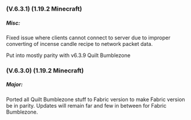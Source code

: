 ### **(V.6.3.1) (1.19.2 Minecraft)**

##### Misc:
Fixed issue where clients cannot connect to server due to improper converting of incense candle recipe to network packet data.

Put into mostly parity with v6.3.9 Quilt Bumblezone


### **(V.6.3.0) (1.19.2 Minecraft)**

##### Major:
Ported all Quilt Bumblezone stuff to Fabric version to make Fabric version be in parity.
 Updates will remain far and few in between for Fabric Bumblezone.